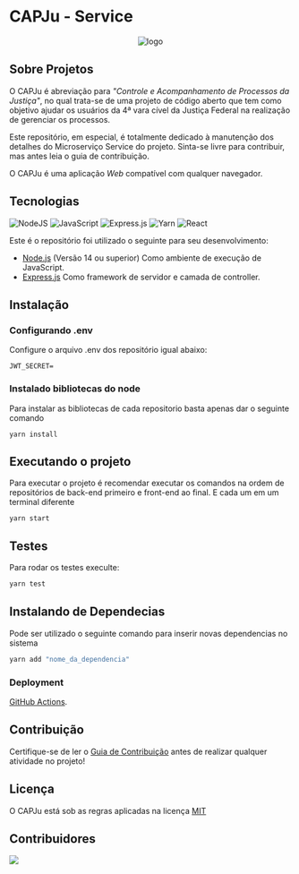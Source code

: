 # CAPJu - Service

<div align="center">
  <img src="https://i.imgur.com/0KsqIUe.png" alt="logo">
</div>

## Sobre Projetos

O CAPJu é abreviação para _"Controle e Acompanhamento de Processos da Justiça"_, no qual trata-se de uma projeto de código aberto que tem como objetivo ajudar os usuários da 4ª vara cível da Justiça Federal na realização de gerenciar os processos.

Este repositório, em especial, é totalmente dedicado à manutenção dos detalhes do Microserviço Service do projeto. Sinta-se livre para contribuir, mas antes leia o guia de contribuição.

O CAPJu é uma aplicação _Web_ compatível com qualquer navegador.

## Tecnologias

![NodeJS](https://img.shields.io/badge/node.js-6DA55F?style=for-the-badge&logo=node.js&logoColor=white)
![JavaScript](https://img.shields.io/badge/javascript-%23323330.svg?style=for-the-badge&logo=javascript&logoColor=%23F7DF1E)
![Express.js](https://img.shields.io/badge/express.js-%23404d59.svg?style=for-the-badge&logo=express&logoColor=%2361DAFB)
![Yarn](https://img.shields.io/badge/yarn-%232C8EBB.svg?style=for-the-badge&logo=yarn&logoColor=white)
![React](https://img.shields.io/badge/react-%2320232a.svg?style=for-the-badge&logo=react&logoColor=%2361DAFB)
<!-- ![Postgres](https://img.shields.io/badge/postgres-%23316192.svg?style=for-the-badge&logo=postgresql&logoColor=white) -->
<!-- ![Sequelize](https://img.shields.io/badge/Sequelize-52B0E7?style=for-the-badge&logo=Sequelize&logoColor=white) -->

Este é o repositório foi utilizado o seguinte para seu desenvolvimento:

- [Node.js](https://nodejs.org/en/) (Versão 14 ou superior) Como ambiente de execução de JavaScript.
- [Express.js](https://expressjs.com/) Como framework de servidor e camada de controller.
<!-- - [Postgres](https://www.postgresql.org/) (Versão 14 ou superior) Como camada de banco de dados
- [Sequelize](https://sequelize.org/) Como camada "ODM" / model -->

## Instalação
### Configurando .env

Configure o arquivo .env dos repositório igual abaixo:

```
JWT_SECRET=
```

### Instalado bibliotecas do node

Para instalar as bibliotecas de cada repositorio basta apenas dar o seguinte comando

```
yarn install
```
## Executando o projeto

Para executar o projeto é recomendar executar os comandos na ordem de repositórios de back-end primeiro e front-end ao final. E cada um em um terminal diferente

```
yarn start
```
## Testes

Para rodar os testes execulte:

```bash
yarn test
```

## Instalando de Dependecias

Pode ser utilizado o seguinte comando para inserir novas dependencias no sistema

```bash
yarn add "nome_da_dependencia"
```

### Deployment

[GitHub Actions](https://github.com/fga-eps-mds/2022-2-CAPJu-Service/actions).

## Contribuição

Certifique-se de ler o [Guia de Contribuição](https://github.com/fga-eps-mds/2022-2-CAPJu-Doc/blob/main/.github/CONTRIBUTING.md) antes de realizar qualquer atividade no projeto!

## Licença

O CAPJu está sob as regras aplicadas na licença [MIT](https://github.com/fga-eps-mds/2022-2-CAPJu-Doc/blob/main/LICENSE)

## Contribuidores

<a href="https://github.com/fga-eps-mds/2022-2-CAPJu-Inteface/graphs/contributors">
  <img src="https://contrib.rocks/image?repo=fga-eps-mds/2022-2-CAPJu-Service" />
</a>
